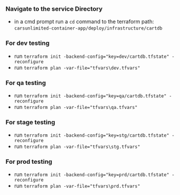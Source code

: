 ### Navigate to the service Directory
- in a cmd prompt run a `cd` command to the terraform path:
 `carsunlimited-container-app/deploy/infrastructure/cartdb`

### For dev testing
- run `terraform init -backend-config="key=dev/cartdb.tfstate" -reconfigure`
- run `terraform plan -var-file="tfvars\dev.tfvars"`

### For qa testing
- run `terraform init -backend-config="key=qa/cartdb.tfstate" -reconfigure` 
- run `terraform plan -var-file="tfvars\qa.tfvars"`

### For stage testing
- run `terraform init -backend-config="key=stg/cartdb.tfstate" -reconfigure` 
- run `terraform plan -var-file="tfvars\stg.tfvars"`

### For prod testing
- run `terraform init -backend-config="key=prd/cartdb.tfstate" -reconfigure`
- run `terraform plan -var-file="tfvars\prd.tfvars"`